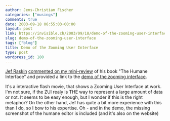 ```yaml
---
author: Jens-Christian Fischer
categories: ["musings"]
comments: true
date: 2003-09-18 06:55:03+00:00
layout: post
link: https://invisible.ch/2003/09/18/demo-of-the-zooming-user-interface/
slug: demo-of-the-zooming-user-interface
tags: ["blog"]
title: Demo of the Zooming User Interface
type: post
wordpress_id: 180
---
```


[Jef Raskin](https://www.jefraskin.com) [commented on my mini-review](https://www.invisible.ch/archives/000155.html) of his book "The Humane Interface" and provided a link to the [demo of the zooming interface](https://humane.sourceforge.net/the/zoom.html).

It's a interactive flash movie, that shows a Zooming User Interface at work. I'm not sure, if the ZUI realy is THE way to represent a large amount of data or not. It seems to be easy enough, but I wonder if this is the right metaphor? On the other hand, Jef has quite a bit more experience with this than I do, so I bow to his expertise. Oh - and in the demo, the missing screenshot of the humane editor is included (and it's also on the website)

